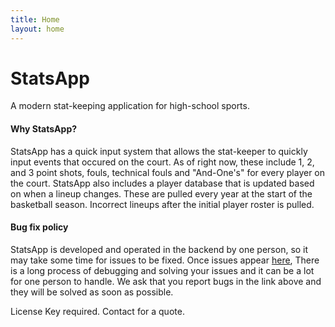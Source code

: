 ```yaml
---
title: Home
layout: home
---
```


# StatsApp
A modern stat-keeping application for high-school sports. 

#### Why StatsApp?
StatsApp has a quick input system that allows the stat-keeper to quickly input events that occured on the court. As of right now, these include 1, 2, and 3 point shots, fouls, technical fouls and "And-One's" for every player on the court. 
StatsApp also includes a player database that is updated based on when a lineup changes. These are pulled every year at the start of the basketball season. Incorrect lineups after the initial player roster is pulled.

#### Bug fix policy
StatsApp is developed and operated in the backend by one person, so it may take some time for issues to be fixed. Once issues appear [here](https://github.com/DiamondPG/StatsApp/issues), There is a long process of debugging and solving your issues and it can be a lot for one person to handle. We ask that you report bugs in the link above and they will be solved as soon as possible.



License Key required. Contact for a quote.
